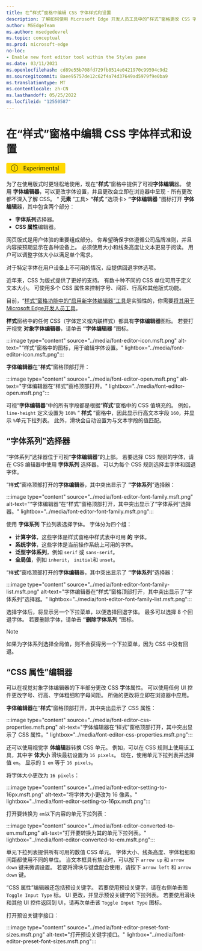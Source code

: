 ```yaml
---
title: 在“样式”窗格中编辑 CSS 字体样式和设置
description: 了解如何使用 Microsoft Edge 开发人员工具中的“样式”窗格更改 CSS 字体样式和设置。
author: MSEdgeTeam
ms.author: msedgedevrel
ms.topic: conceptual
ms.prod: microsoft-edge
no-loc:
- Enable new font editor tool within the Styles pane
ms.date: 03/11/2021
ms.openlocfilehash: cd89e55b708fd729fb8514e0421970c99594c9d2
ms.sourcegitcommit: 8aee95757de12c62f4a74d37649ad5979f9e0ba9
ms.translationtype: MT
ms.contentlocale: zh-CN
ms.lasthandoff: 05/25/2022
ms.locfileid: "12550587"
---
```

# <a name="edit-css-font-styles-and-settings-in-the-styles-pane"></a>在“样式”窗格中编辑 CSS 字体样式和设置

![此功能是实验性的](../media/experimental-tag-14px.msft.png)

为了在使用版式时更轻松地使用，现在“**样式**”窗格中提供了可视**字体编辑**器。  使用 **字体编辑器**，可以更改字体设置，并且更改会立即在浏览器中呈现 - 所有更改都不深入了解 CSS。  “ **元素** ”工具> **“样式** ”选项卡> **“字体编辑器** ”图标打开 **字体编辑**器，其中包含两个部分：

*  **字体系列**选择器。
*  **CSS 属性**编辑器。

网页版式是用户体验的重要组成部分。  你希望确保字体遵循公司品牌准则，并且内容按预期显示在各种设备上。  必须使用大小和线条高度让文本更易于阅读。  用户可以调整字体大小以满足单个需求。

对于特定字体在用户设备上不可用的情况，应提供回退字体选项。

近年来，CSS 为版式提供了更好的支持。  有数十种不同的 CSS 单位可用于定义文本大小。  可使用多个 CSS 属性来控制字号、间距、行高和其他版式功能。

目前，“[样式”窗格功能中的“启用新字体编辑器”工具](../experimental-features/index.md#enable-the-font-editor-tool-within-the-styles-pane)是实验性的，你需要[将其用于Microsoft Edge开发人员工具](../experimental-features/index.md#turning-an-experiment-on-or-off)。

**样式**窗格中的任何 CSS（字体定义或内联样式）都具有**字体编辑器**图标。  若要打开视觉 **对象字体编辑器**，请单击 **“字体编辑器** ”图标。

:::image type="content" source="../media/font-editor-icon.msft.png" alt-text="“样式”窗格中的图标，用于编辑字体设置。" lightbox="../media/font-editor-icon.msft.png":::

**字体编辑器**在“**样式**”窗格顶部打开：

:::image type="content" source="../media/font-editor-open.msft.png" alt-text="字体编辑器在“样式”窗格顶部打开。" lightbox="../media/font-editor-open.msft.png":::

可视“**字体编辑器**”中的所有字段都是根据“**样式**”窗格中的 CSS 值填充的。  例如， `line-height` 定义设置为 `160%` “ **样式** ”窗格中，因此显示行高文本字段 `160`，并显示 `%`单元下拉列表。  此外，滑块会自动设置为与文本字段的值匹配。


<!-- ====================================================================== -->
## <a name="the-font-family-selector"></a>“字体系列”选择器

“字体系列”选择器位于可视“**字体编辑器**”的上部。  若要选择 CSS 规则的字体，请在 CSS 编辑器中使用 **字体系列** 选择器。  可以为每个 CSS 规则选择主字体和回退字体。

“样**式**”窗格顶部打开的**字体编辑**器，其中突出显示了 **“字体系列**”选择器：

:::image type="content" source="../media/font-editor-font-family.msft.png" alt-text="“字体编辑器”在“样式”窗格顶部打开，其中突出显示了“字体系列”选择器。" lightbox="../media/font-editor-font-family.msft.png":::

使用 **字体系列** 下拉列表选择字体。  字体分为四个组：

*  **计算字体**，这些字体是样式窗格中样式表中可用 **的** 字体。
*  **系统字体**，这些字体是当前操作系统上可用的字体。
*  **泛型字体系列**，例如 `serif` 或 `sans-serif`。
*  **全局值**，例如 `inherit`， `initial`和 `unset`。

“样**式**”窗格顶部打开的**字体编辑**器，其中突出显示了 **“字体系列**”选择器：

:::image type="content" source="../media/font-editor-font-family-list.msft.png" alt-text="字体编辑器在“样式”窗格顶部打开，其中突出显示了“字体系列”选择器。" lightbox="../media/font-editor-font-family-list.msft.png":::

选择字体后，将显示另一个下拉菜单，以便选择回退字体。  最多可以选择 8 个回退字体。  若要删除字体，请单击 **“删除字体系列** ”图标。

<!--:::image type="content" source="../media/font-editor-defining-fonts.msft.png" alt-text="The font editor with a defined list of fonts and fallback fonts." lightbox="../media/font-editor-defining-fonts.msft.png":::-->

> [!NOTE]
> 如果为字体系列选择全局值，则不会获得另一个下拉菜单，因为 CSS 中没有回退。


<!-- ====================================================================== -->
## <a name="the-css-properties-editor"></a>“CSS 属性”编辑器

可以在视觉对象字体编辑器的下半部分更改 CSS **字**体属性。  可以使用任何 UI 控件更改字号、行高、字体粗细和字母间距。  所做的更改将立即在浏览器中应用。

**字体编辑器**在“**样式**”窗格顶部打开，其中突出显示了 CSS 属性：

:::image type="content" source="../media/font-editor-css-properties.msft.png" alt-text="字体编辑器在“样式”窗格顶部打开，其中突出显示了 CSS 属性。" lightbox="../media/font-editor-css-properties.msft.png":::

还可以使用视觉字 **体编辑**器转换 CSS 单元。  例如，可以在 CSS 规则上使用该工具，其中字 **体大小** 滑块最初设置为 `16 pixels`。  现在，使用单元下拉列表并选择值 `em`。  显示的 `1 em` 等于 `16 pixels`。

将字体大小更改为 `16 pixels`：

:::image type="content" source="../media/font-editor-setting-to-16px.msft.png" alt-text="将字体大小更改为 16 像素。" lightbox="../media/font-editor-setting-to-16px.msft.png":::

打开要转换为 `em`以下内容的单元下拉列表：

:::image type="content" source="../media/font-editor-converted-to-em.msft.png" alt-text="打开要转换为其的单元下拉列表。" lightbox="../media/font-editor-converted-to-em.msft.png":::

单元下拉列表提供所有可用的数值 CSS 单元。  字体大小、线条高度、字体粗细和间距都使用不同的单位。  当文本框具有焦点时，可以按下 `arrow up` 和 `arrow down` 键来微调设置。  若要将滑块与键盘配合使用，请按下 `arrow left` 和 `arrow down` 键。

“CSS 属性”编辑器还包括预设关键字。  若要使用预设关键字，请在右侧单击图 `Toggle Input Type` 标。  UI 更改，并显示预设关键字的下拉列表。  若要使用滑块和其他 UI 控件返回到 UI，请再次单击该 `Toggle Input Type` 图标。

打开预设关键字接口：

:::image type="content" source="../media/font-editor-preset-font-sizes.msft.png" alt-text="打开预设关键字接口。" lightbox="../media/font-editor-preset-font-sizes.msft.png":::
